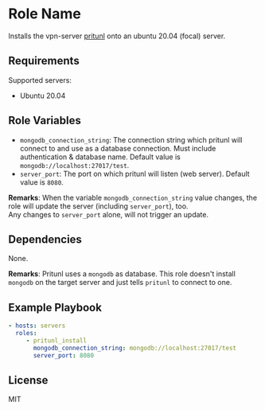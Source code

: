 Role Name
=========

Installs the vpn-server [pritunl](https://pritunl.com/) onto an ubuntu 20.04 (focal) server.

Requirements
------------

Supported servers:
* Ubuntu 20.04

Role Variables
--------------

* `mongodb_connection_string`: The connection string which pritunl will connect to and use as a database connection. Must include authentication & database name. Default value is `mongodb://localhost:27017/test`.
* `server_port`: The port on which pritunl will listen (web server). Default value is `8080`. 

**Remarks**: When the variable `mongodb_connection_string` value changes, the role will update the server (including `server_port`), too.  
Any changes to `server_port` alone, will not trigger an update. 

Dependencies
------------

None.

**Remarks**: Pritunl uses a `mongodb` as database. This role doesn't install `mongodb` on the target server and just tells `pritunl` to connect to one.

Example Playbook
----------------

```yaml
- hosts: servers
  roles:
     - pritunl_install
       mongodb_connection_string: mongodb://localhost:27017/test
       server_port: 8080
```

License
-------

MIT
